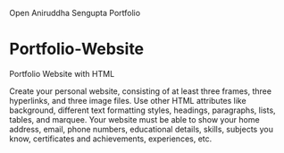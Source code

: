 Open Aniruddha Sengupta Portfolio

# Portfolio-Website
Portfolio Website with HTML

Create your personal website, consisting of at least three frames, three hyperlinks, and three image files. Use other HTML attributes like background, different text formatting styles, headings, paragraphs, lists, tables, and marquee. Your website must be able to show your home address, email, phone numbers, educational details, skills, subjects you know, certificates and achievements, experiences, etc.
